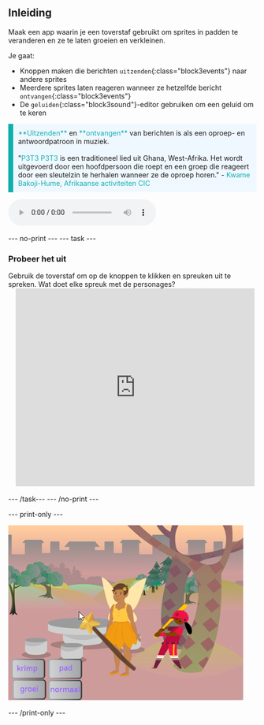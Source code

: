 ## Inleiding

Maak een app waarin je een toverstaf gebruikt om sprites in padden te veranderen en ze te laten groeien en verkleinen.

Je gaat:
+ Knoppen maken die berichten `uitzenden`{:class="block3events"} naar andere sprites
+ Meerdere sprites laten reageren wanneer ze hetzelfde bericht `ontvangen`{:class="block3events"}
+ De `geluiden`{:class="block3sound"}-editor gebruiken om een geluid om te keren

<p style="border-left: solid; border-width:10px; border-color: #0faeb0; background-color: aliceblue; padding: 10px;">
<span style="color: #0faeb0">**Uitzenden**</span> en <span style="color: #0faeb0">**ontvangen**</span> van berichten is als een oproep- en antwoordpatroon in muziek.
<br>
<br>
  "<span style="color: #0faeb0">P3T3 P3T3</span> is een traditioneel lied uit Ghana, West-Afrika. Het wordt uitgevoerd door een hoofdpersoon die roept en een groep die reageert door een sleutelzin te herhalen wanneer ze de oproep horen." - <span style="color: #0faeb0">Kwame Bakoji-Hume, Afrikaanse activiteiten CIC</span>

<audio controls><source src="images/Pete-Pete.mp3" type="audio/wav"></audio>  
</p>

--- no-print --- --- task ---

### Probeer het uit
<div style="display: flex; flex-wrap: wrap">
<div style="flex-basis: 175px; flex-grow: 1">  
Gebruik de toverstaf om op de knoppen te klikken en spreuken uit te spreken. Wat doet elke spreuk met de personages?
</div>
<div class="scratch-preview" style="margin-left: 15px;">
  <iframe allowtransparency="true" width="485" height="402" src="https://scratch.mit.edu/projects/embed/518413238/?autostart=false" frameborder="0"></iframe>
</div>
</div>

--- /task--- --- /no-print ---

--- print-only ---

![Voltooid project](images/showcase_static.png)

--- /print-only ---
